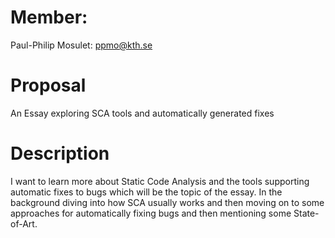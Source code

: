# Member: 
Paul-Philip Mosulet: ppmo@kth.se

# Proposal
An Essay exploring SCA tools and automatically generated fixes

# Description
I want to learn more about Static Code Analysis and the tools supporting automatic fixes to bugs which will be the topic of the essay. In the background diving into how SCA usually works and then moving on to some approaches for automatically fixing bugs and then mentioning some State-of-Art.